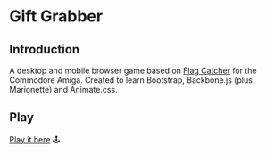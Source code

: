 # Gift Grabber

## Introduction

A desktop and mobile browser game based on <a href="http://hol.abime.net/5578">Flag Catcher</a> for the Commodore Amiga. Created to learn Bootstrap, Backbone.js (plus Marionette) and Animate.css.

## Play

<a href="https://ceva24.github.io/gift-grabber/">Play it here</a> 🕹️
